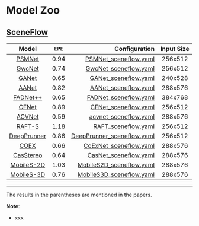 # Model Zoo

## [SceneFlow](https://lmb.informatik.uni-freiburg.de/resources/datasets/SceneFlowDatasets.en.html)

|   Model   | `EPE`    |  Configuration |  Input Size  |
|:---------:|:----------:|-------------:|:------------:|
|[PSMNet](https://arxiv.org/abs/1803.08669) |     0.94      |[PSMNet_sceneflow.yaml](../configs/psmnet/PSMNet_sceneflow.yaml) |   256x512    |
| [GwcNet](https://arxiv.org/pdf/1903.04025) |     0.74      |[GwcNet_sceneflow.yaml](../configs/gwcnet/GwcNet_sceneflow.yaml) |   256x512    |
|[GANet](https://arxiv.org/pdf/1904.06587)    |     0.65      |[GANet_sceneflow.yaml](../configs/gwcnet/GANet_sceneflow.yaml) |   240x528    |
| [AANet](https://arxiv.org/abs/2004.09548)     |     0.82      | [AANet_sceneflow.yaml](../configs/aanet/AANet_sceneflow.yaml) |   288x576    |
| [FADNet++](https://arxiv.org/abs/2110.02582)|     0.65      |  [FADNet_sceneflow.yaml](../configs/fadnet/FADNet_sceneflow.yaml) |   384x768    |
| [CFNet](https://arxiv.org/abs/2104.04314) |     0.89      | [CFNet_sceneflow.yaml](../configs/cfnet/CFNet_sceneflow_part2.yaml) |   256x512    |
| [ACVNet](https://arxiv.org/abs/2203.02146) |     0.59      | [acvnet_sceneflow.yaml](../configs/acvnet/ACVNet_sceneflow.yaml) |   288x576    |
|[RAFT-S](https://arxiv.org/abs/2109.07547)|     1.18      |[RAFT_sceneflow.yaml](../configs/raft/RAFT_sceneflow.yaml) |   256x512   |
|[DeepPrunner](https://arxiv.org/abs/1909.05845) |     0.86      |  [DeepPrunner_sceneflow.yaml](../configs/deeprunner/DeepPrunner_sceneflow.yaml) |   256x512   |
| [COEX](https://arxiv.org/abs/2108.05773) |     0.66      |[CoExNet_sceneflow.yaml](../configs/coex/CoExNet_sceneflow.yaml) |   288x576   |
|[CasStereo](https://arxiv.org/abs/1912.06378)|     0.64      |[CasNet_sceneflow.yaml](../configs/coex/CasNet_sceneflow.yaml) |   288x576   |
|[MobileS-2D](https://arxiv.org/abs/2108.09770) |     1.03      |[MobileS2D_sceneflow.yaml](../configs/coex/MobileS2D_sceneflow.yaml) |   288x576   |
| [MobileS-3D](https://arxiv.org/abs/2108.09770)|     0.76      | [MobileS3D_sceneflow.yaml](../configs/coex/MobileS3D_sceneflow.yaml) |   288x576   |


------------------------------------------

The results in the parentheses are mentioned in the papers.

**Note**:

- xxx
